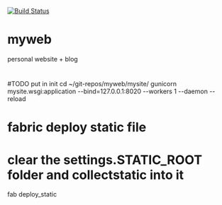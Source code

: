 [![Build Status](https://drone.io/github.com/liaozd/myweb/status.png)](https://drone.io/github.com/liaozd/myweb/latest)

# myweb
personal website + blog

# 
#TODO put in init
cd ~/git-repos/myweb/mysite/
gunicorn mysite.wsgi:application --bind=127.0.0.1:8020 --workers 1 --daemon --reload

# fabric deploy static file
# clear the settings.STATIC_ROOT folder and collectstatic into it
fab deploy_static